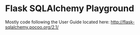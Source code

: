 # Flask SQLAlchemy Playground

Mostly code following the User Guide located here:
<http://flask-sqlalchemy.pocoo.org/2.1/>